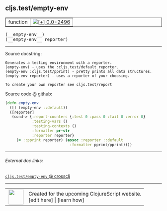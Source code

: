 ## cljs.test/empty-env



 <table border="1">
<tr>
<td>function</td>
<td><a href="https://github.com/cljsinfo/cljs-api-docs/tree/0.0-2496"><img valign="middle" alt="[+] 0.0-2496" title="Added in 0.0-2496" src="https://img.shields.io/badge/+-0.0--2496-lightgrey.svg"></a> </td>
</tr>
</table>


 <samp>
(__empty-env__)<br>
</samp>
 <samp>
(__empty-env__ reporter)<br>
</samp>

---





Source docstring:

```
Generates a testing environment with a reporter.
(empty-env) - uses the :cljs.test/default reporter.
(empty-env :cljs.test/pprint) - pretty prints all data structures. 
(empty-env reporter) - uses a reporter of your choosing.

To create your own reporter see cljs.test/report
```


Source code @ [github](https://github.com/clojure/clojurescript/blob/r1.7.58/src/main/cljs/cljs/test.cljs#L252-L267):

```clj
(defn empty-env
  ([] (empty-env ::default))
  ([reporter]
   (cond-> {:report-counters {:test 0 :pass 0 :fail 0 :error 0}
            :testing-vars ()
            :testing-contexts ()
            :formatter pr-str
            :reporter reporter}
     (= ::pprint reporter) (assoc :reporter ::default
                             :formatter pprint/pprint))))
```

<!--
Repo - tag - source tree - lines:

 <pre>
clojurescript @ r1.7.58
└── src
    └── main
        └── cljs
            └── cljs
                └── <ins>[test.cljs:252-267](https://github.com/clojure/clojurescript/blob/r1.7.58/src/main/cljs/cljs/test.cljs#L252-L267)</ins>
</pre>

-->

---



###### External doc links:

[`cljs.test/empty-env` @ crossclj](http://crossclj.info/fun/cljs.test.cljs/empty-env.html)<br>

---

 <table>
<tr><td>
<img valign="middle" align="right" width="48px" src="http://i.imgur.com/Hi20huC.png">
</td><td>
Created for the upcoming ClojureScript website.<br>
[edit here] | [learn how]
</td></tr></table>

[edit here]:https://github.com/cljsinfo/cljs-api-docs/blob/master/cljsdoc/cljs.test_empty-env.cljsdoc
[learn how]:https://github.com/cljsinfo/cljs-api-docs/wiki/cljsdoc-files

<!--

This information was too distracting to show to readers, but I'll leave it
commented here since it is helpful to:

- pretty-print the data used to generate this document
- and show how to retrieve that data



The API data for this symbol:

```clj
{:ns "cljs.test",
 :name "empty-env",
 :signature ["[]" "[reporter]"],
 :history [["+" "0.0-2496"]],
 :type "function",
 :full-name-encode "cljs.test_empty-env",
 :source {:code "(defn empty-env\n  ([] (empty-env ::default))\n  ([reporter]\n   (cond-> {:report-counters {:test 0 :pass 0 :fail 0 :error 0}\n            :testing-vars ()\n            :testing-contexts ()\n            :formatter pr-str\n            :reporter reporter}\n     (= ::pprint reporter) (assoc :reporter ::default\n                             :formatter pprint/pprint))))",
          :title "Source code",
          :repo "clojurescript",
          :tag "r1.7.58",
          :filename "src/main/cljs/cljs/test.cljs",
          :lines [252 267]},
 :full-name "cljs.test/empty-env",
 :docstring "Generates a testing environment with a reporter.\n(empty-env) - uses the :cljs.test/default reporter.\n(empty-env :cljs.test/pprint) - pretty prints all data structures. \n(empty-env reporter) - uses a reporter of your choosing.\n\nTo create your own reporter see cljs.test/report"}

```

Retrieve the API data for this symbol:

```clj
;; from Clojure REPL
(require '[clojure.edn :as edn])
(-> (slurp "https://raw.githubusercontent.com/cljsinfo/cljs-api-docs/catalog/cljs-api.edn")
    (edn/read-string)
    (get-in [:symbols "cljs.test/empty-env"]))
```

-->
